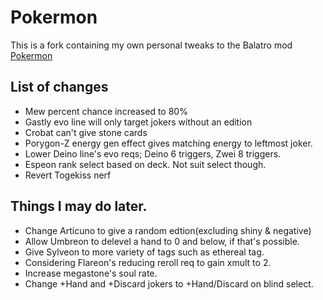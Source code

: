 # Pokermon
This is a fork containing my own personal tweaks to the Balatro mod [Pokermon](https://github.com/InertSteak/Pokermon)

## List of changes
- Mew percent chance increased to 80%
- Gastly evo line will only target jokers without an edition
- Crobat can't give stone cards
- Porygon-Z energy gen effect gives matching energy to leftmost joker.
- Lower Deino line's evo reqs; Deino 6 triggers, Zwei 8 triggers.
- Espeon rank select based on deck. Not suit select though.
- Revert Togekiss nerf

## Things I may do later.
- Change Articuno to give a random edtion(excluding shiny & negative)
- Allow Umbreon to delevel a hand to 0 and below, if that's possible.
- Give Sylveon to more variety of tags such as ethereal tag.
- Considering Flareon's reducing reroll req to gain xmult to 2. 
- Increase megastone's soul rate.
- Change +Hand and +Discard jokers to +Hand/Discard on blind select.
